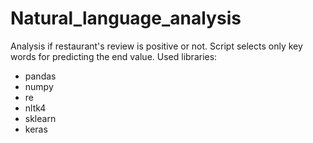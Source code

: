 # Natural_language_analysis

Analysis if restaurant's review is positive or not. Script selects only key words for predicting the end value. Used libraries:
 - pandas
 - numpy
 - re
 - nltk4
 - sklearn
 - keras
